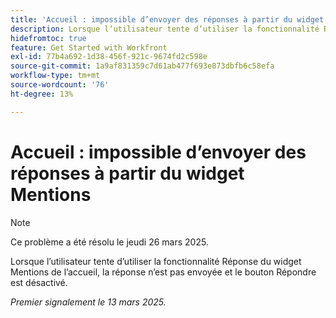 ```yaml
---
title: 'Accueil : impossible d’envoyer des réponses à partir du widget Mentions'
description: Lorsque l’utilisateur tente d’utiliser la fonctionnalité Réponse du widget Mentions de l’accueil, la réponse n’est pas envoyée et le bouton Répondre est désactivé.
hidefromtoc: true
feature: Get Started with Workfront
exl-id: 77b4a692-1d38-456f-921c-9674fd2c598e
source-git-commit: 1a9af831359c7d61ab477f693e873dbfb6c58efa
workflow-type: tm+mt
source-wordcount: '76'
ht-degree: 13%

---
```


# Accueil : impossible d’envoyer des réponses à partir du widget Mentions

>[!NOTE]
>
>Ce problème a été résolu le jeudi 26 mars 2025.

Lorsque l’utilisateur tente d’utiliser la fonctionnalité Réponse du widget Mentions de l’accueil, la réponse n’est pas envoyée et le bouton Répondre est désactivé.

_Premier signalement le 13 mars 2025._
